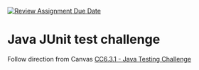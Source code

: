 [![Review Assignment Due Date](https://classroom.github.com/assets/deadline-readme-button-24ddc0f5d75046c5622901739e7c5dd533143b0c8e959d652212380cedb1ea36.svg)](https://classroom.github.com/a/Fi3xPf_F)
# Java JUnit test challenge

Follow direction from Canvas [CC6.3.1 - Java Testing Challenge](https://awstechu.instructure.com/courses/517/assignments/39733)
